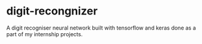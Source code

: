 # digit-recongnizer
A digit recogniser neural network built with tensorflow and keras done as a part of my internship projects.
